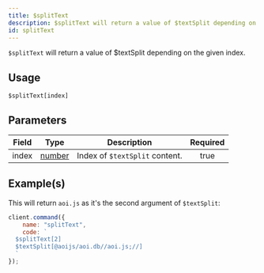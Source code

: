 ```yaml
---
title: $splitText
description: $splitText will return a value of $textSplit depending on the given index.
id: splitText
---
```


`$splitText` will return a value of $textSplit depending on the given index.

## Usage

```aoi
$splitText[index]
```

## Parameters

| Field | Type                                                                                              | Description                    | Required |
| ----- | ------------------------------------------------------------------------------------------------- | ------------------------------ | :------: |
| index | [number](https://developer.mozilla.org/en-US/docs/Web/JavaScript/Reference/Global_Objects/Number) | Index of `$textSplit` content. |   true   |

## Example(s)

This will return `aoi.js` as it's the second argument of `$textSplit`:

```javascript
client.command({
    name: "splitText",
    code: `
  $splitText[2]
  $textSplit[@aoijs/aoi.db//aoi.js;//]
  `
});
```
